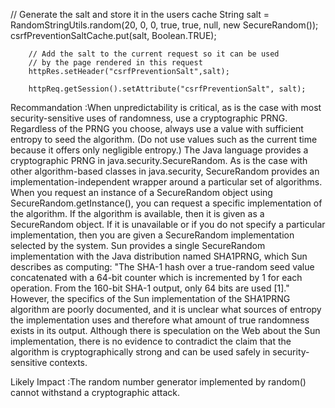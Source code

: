  // Generate the salt and store it in the users cache
        String salt = RandomStringUtils.random(20, 0, 0, true, true, null, new SecureRandom());
        csrfPreventionSaltCache.put(salt, Boolean.TRUE);

        // Add the salt to the current request so it can be used
        // by the page rendered in this request
        httpRes.setHeader("csrfPreventionSalt",salt);

        httpReq.getSession().setAttribute("csrfPreventionSalt", salt);

Recommandation :When unpredictability is critical, as is the case with most security-sensitive uses of randomness, use a cryptographic PRNG. Regardless of the PRNG you choose, always use a value with sufficient entropy to seed the algorithm. (Do not use values such as the current time because it offers only negligible entropy.) The Java language provides a cryptographic PRNG in java.security.SecureRandom. As is the case with other algorithm-based classes in java.security, SecureRandom provides an implementation-independent wrapper around a particular set of algorithms. When you request an instance of a SecureRandom object using SecureRandom.getInstance(), you can request a specific implementation of the algorithm. If the algorithm is available, then it is given as a SecureRandom object. If it is unavailable or if you do not specify a particular implementation, then you are given a SecureRandom implementation selected by the system. Sun provides a single SecureRandom implementation with the Java distribution named SHA1PRNG, which Sun describes as computing: "The SHA-1 hash over a true-random seed value concatenated with a 64-bit counter which is incremented by 1 for each operation. From the 160-bit SHA-1 output, only 64 bits are used [1]." However, the specifics of the Sun implementation of the SHA1PRNG algorithm are poorly documented, and it is unclear what sources of entropy the implementation uses and therefore what amount of true randomness exists in its output. Although there is speculation on the Web about the Sun implementation, there is no evidence to contradict the claim that the algorithm is cryptographically strong and can be used safely in security-sensitive contexts.

Likely Impact :The random number generator implemented by random() cannot withstand a cryptographic attack.
